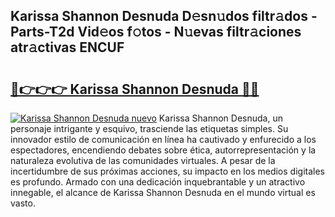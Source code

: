 ## Karissa Shannon Desnuda D𝚎sn𝚞dos filtr𝚊dos - Parts-T2d Vid𝚎os f𝚘tos - N𝚞evas filtr𝚊ciones atr𝚊ctivas ENCUF

# <h2><a href="http://mb5rdr.tromn.icu/?c=Karissa+Shannon+Desnuda">🔗👉👉👉 Karissa Shannon Desnuda 🔗🔗</a></h2>

[![Karissa Shannon Desnuda nuevo](https://i.imgur.com/pEAQMta.gif)](http://mb5rdr.tromn.icu/?c=Karissa+Shannon+Desnuda)
Karissa Shannon Desnuda, un personaje intrigante y esquivo, trasciende las etiquetas simples. Su innovador estilo de comunicación en línea ha cautivado y enfurecido a los espectadores, encendiendo debates sobre ética, autorrepresentación y la naturaleza evolutiva de las comunidades virtuales. A pesar de la incertidumbre de sus próximas acciones, su impacto en los medios digitales es profundo. Armado con una dedicación inquebrantable y un atractivo innegable, el alcance de Karissa Shannon Desnuda en el mundo virtual es vasto.
